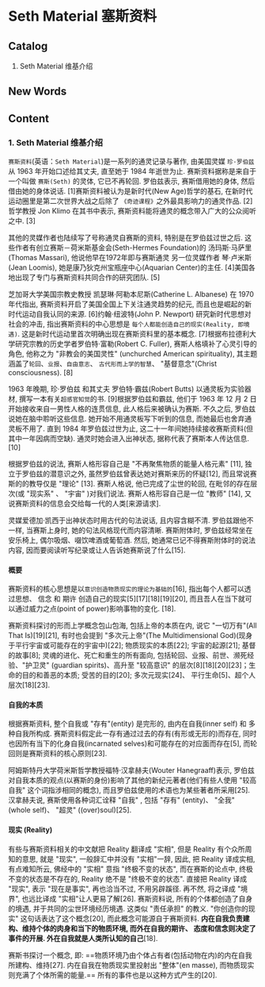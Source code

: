 # Seth Material 塞斯资料


## Catalog
1. Seth Material 维基介绍



## New Words




## Content
### 1. Seth Material 维基介绍
`赛斯资料`(英语：`Seth Material`)是一系列的通灵记录与著作, 由美国灵媒 `珍·罗伯兹`
从 1963 年开始口述给其丈夫, 直至她于 1984 年逝世为止. 赛斯资料据称是来自于一个叫做
`赛斯(Seth)` 的灵体, 它已不再轮回. 罗伯兹表示, 赛斯借用她的身体, 然后借由她的身体说话.
[1]赛斯资料被认为是新时代(New Age)哲学的基石, 在新时代运动圈里是第二次世界大战之后除了
`《奇迹课程》`之外最具影响力的通灵作品. [2]哲学教授 Jon Klimo 在其书中表示,
赛斯资料能将通灵的概念带入广大的公众阅听之中. [3]

其他的灵媒作者也陆续写了号称通灵自赛斯的资料, 特别是在罗伯兹过世之后.
这些作者有创立赛斯－荷米斯基金会(Seth-Hermes Foundation)的
汤玛斯·马萨里(Thomas Massari), 他说他早在1972年即与赛斯通灵
另一位灵媒作者 琴·卢米斯(Jean Loomis), 她是康乃狄克州宝瓶座中心(Aquarian Center)的主任.
[4]美国各地出现了专门与赛斯资料共同合作的研究团队. [5]

芝加哥大学美国宗教史教授 凯瑟琳·阿勒本尼斯(Catherine L. Albanese) 在 1970 年代指出,
赛斯资料开启了美国全国上下关注通灵趋势的纪元, 而且也是崛起的新时代运动自我认同的来源.
[6]约翰·纽波特(John P. Newport) 研究新时代思想对社会的冲击,
指出赛斯资料的中心思想是 `每个人都能创造自己的现实(Reality, 即境遇)`.
这是新时代运动里首次明确出现在赛斯资料里的基本概念.
[7]根据布拉德利大学研究宗教的历史学者罗伯特·富勒(Robert C. Fuller),
赛斯人格填补了心灵引导的角色, 他称之为 "非教会的美国灵性"
(unchurched American spirituality), 其主题涵盖了`轮回`、`业报`、`自由意志`、
`古代形而上学的智慧`、 "基督意念"(Christ consciousness). [8]

1963 年晚期, 珍·罗伯兹 和其丈夫 罗伯特·霸兹(Robert Butts) 以通灵板为实验器材,
撰写一本有关`超感官知觉`的书. [9]根据罗伯兹和霸兹, 他们于 1963 年 12 月 2
日开始接收来自一男性人格的连贯信息, 此人格后来被确认为赛斯. 不久之后,
罗伯兹说她在脑中聆听这些信息. 她开始不用通灵板写下听到的信息, 而她最后也舍弃通灵板不用了.
直到 1984 年罗伯兹过世为止, 这二十一年间她持续接收赛斯资料(但其中一年因病而空缺).
通灵时她会进入出神状态, 据称代表了赛斯本人传达信息. [10]

根据罗伯兹的说法, 赛斯人格形容自己是 "不再聚焦物质的能量人格元素" [11],
独立于罗伯兹的潜意识之外, 虽然罗伯兹曾表达她对赛斯来历的怀疑[12],
而且常说赛斯的的教导仅是 "理论" [13]. 赛斯人格说, 他已完成了尘世的轮回,
在毗邻的存在层次(或 "现实系" 、 "宇宙" )对我们说法. 赛斯人格形容自己是一位 "教师" [14],
又说赛斯资料的信息会交给每一代的人类[来源请求]. 

灵媒爱德加·凯西于出神状态时用古代的句法说话, 且内容含糊不清. 罗伯兹跟他不一样,
当赛斯上身时, 她的句法风格现代而内容清晰. 赛斯附体时, 罗伯兹经常坐在安乐椅上,
偶尔吸烟、啜饮啤酒或葡萄酒. 然后, 她通常已记不得赛斯附体时的说法内容,
因而要阅读听写纪录或让人告诉她赛斯说了什么[15]. 

#### 概要
赛斯资料的核心思想是以`意识创造物质现实的理论为基础的`[16], 指出每个人都可以透过思想、
信念 和 期许 创造自己的现实[5][17][18][19][20],
而且吾人在当下就可以通过威力之点(point of power)影响事物的变化. [18]. 

赛斯资料探讨的形而上学概念包山包海, 包括上帝的本质在内, 说它 
"一切万有"(All That Is)[19][21], 有时也会提到
"多次元上帝"(The Multidimensional God)(现身于平行宇宙或可能存在的宇宙中)[22];
物质现实的本质[22]; 宇宙的起源[21]; 基督的故事[8]; 灵魂的进化、死亡和重生的所有面向,
包括轮回、业报、前世、濒死经验、"护卫灵" (guardian spirits)、高升至 "较高意识"
的层次[8][18][20][23]；生命的目的和善恶的本质; 受苦的目的[20]; 多次元现实[24]、
平行生命[5]、超个人层次[18][23]. 

#### 自我的本质
根据赛斯资料, 整个自我或 "存有"(entity) 是完形的, 由内在自我(inner self)
和 多种自我所构成. 赛斯资料假定此一存有通过过去的存有(有形或无形的)而存在,
同时也因所有当下的化身自我(incarnated selves)和可能存在的对应面而存在[5],
而轮回则是赛斯资料的核心原则[23]. 

阿姆斯特丹大学荷米斯哲学教授福特·汉拿赫夫(Wouter Hanegraaff)表示,
罗伯兹对自我本质的观点(以赛斯的身份)影响了其他的新纪元著者(他们有些人使用 "较高自我"
这个词指涉相同的概念), 而且罗伯兹使用的术语也为某些著者所采用[25]. 汉拿赫夫说,
赛斯使用各种词汇诠释 "自我" , 包括 "存有" (entity)、 "全我" (whole self)、
"超灵" ((over)soul)[25]. 

#### 现实 (Reality)
有些与赛斯资料相关的中文献把 Reality 翻译成 "实相", 但是 Reality 有个众所周知的意思,
就是 "现实", 一般辞汇中并没有 "实相"一辞, 因此, 把 Reality 译成实相, 有点难知所云,
佛经中的 "实相" 意指 "终极不变的状态", 而在赛斯的论点中, 终极不变的状态是不存在的,
Reality 绝不是 "终极不变的状态". 直接把 Reality 译成 "现实", 表示 "现在是事实",
再也洽当不过, 不用另辟蹊径. 再不然, 将之译成 "境界", 也远比译成 "实相"让人更易了解[26].
赛斯资料说, 所有的个体都创造了自身的境遇, 并于共同的尘世环境经历境遇. 这类似 "责任承担"
的教义.  "你创造你的现实" 这句话表达了这个概念[20], 而此概念可能源自于赛斯资料.
**内在自我负责建构、维持个体的肉身和当下的物质环境, 而外在自我的期许、
态度和信念则决定了事件的开展. 外在自我就是人类所认知的自己**[18]. 

赛斯书探讨一个概念, 即: ==物质环境乃由个体占有者(包括动物在内)的内在自我所建构、维持[27].
内在自我在物质现实里投射出 "整体"(en masse), 而物质现实则充满了个体所需的能量.== 
所有的事件也是以这种方式产生的[20]. 